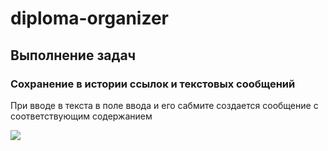 # diploma-organizer

## Выполнение задач

### Сохранение в истории ссылок и текстовых сообщений

При вводе в текста в поле ввода и его сабмите создается сообщение с соответствующим содержанием

![](https://imgur.com/9qFUgxv.png)